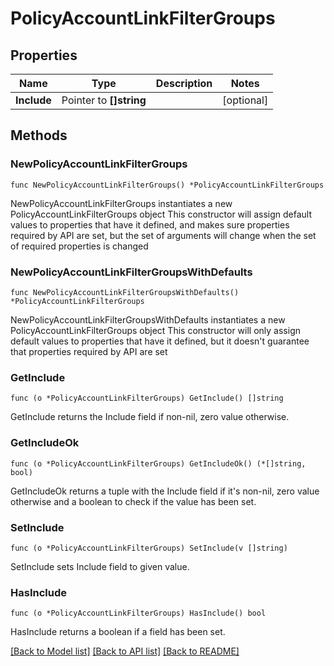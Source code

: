 # PolicyAccountLinkFilterGroups

## Properties

Name | Type | Description | Notes
------------ | ------------- | ------------- | -------------
**Include** | Pointer to **[]string** |  | [optional] 

## Methods

### NewPolicyAccountLinkFilterGroups

`func NewPolicyAccountLinkFilterGroups() *PolicyAccountLinkFilterGroups`

NewPolicyAccountLinkFilterGroups instantiates a new PolicyAccountLinkFilterGroups object
This constructor will assign default values to properties that have it defined,
and makes sure properties required by API are set, but the set of arguments
will change when the set of required properties is changed

### NewPolicyAccountLinkFilterGroupsWithDefaults

`func NewPolicyAccountLinkFilterGroupsWithDefaults() *PolicyAccountLinkFilterGroups`

NewPolicyAccountLinkFilterGroupsWithDefaults instantiates a new PolicyAccountLinkFilterGroups object
This constructor will only assign default values to properties that have it defined,
but it doesn't guarantee that properties required by API are set

### GetInclude

`func (o *PolicyAccountLinkFilterGroups) GetInclude() []string`

GetInclude returns the Include field if non-nil, zero value otherwise.

### GetIncludeOk

`func (o *PolicyAccountLinkFilterGroups) GetIncludeOk() (*[]string, bool)`

GetIncludeOk returns a tuple with the Include field if it's non-nil, zero value otherwise
and a boolean to check if the value has been set.

### SetInclude

`func (o *PolicyAccountLinkFilterGroups) SetInclude(v []string)`

SetInclude sets Include field to given value.

### HasInclude

`func (o *PolicyAccountLinkFilterGroups) HasInclude() bool`

HasInclude returns a boolean if a field has been set.


[[Back to Model list]](../README.md#documentation-for-models) [[Back to API list]](../README.md#documentation-for-api-endpoints) [[Back to README]](../README.md)


